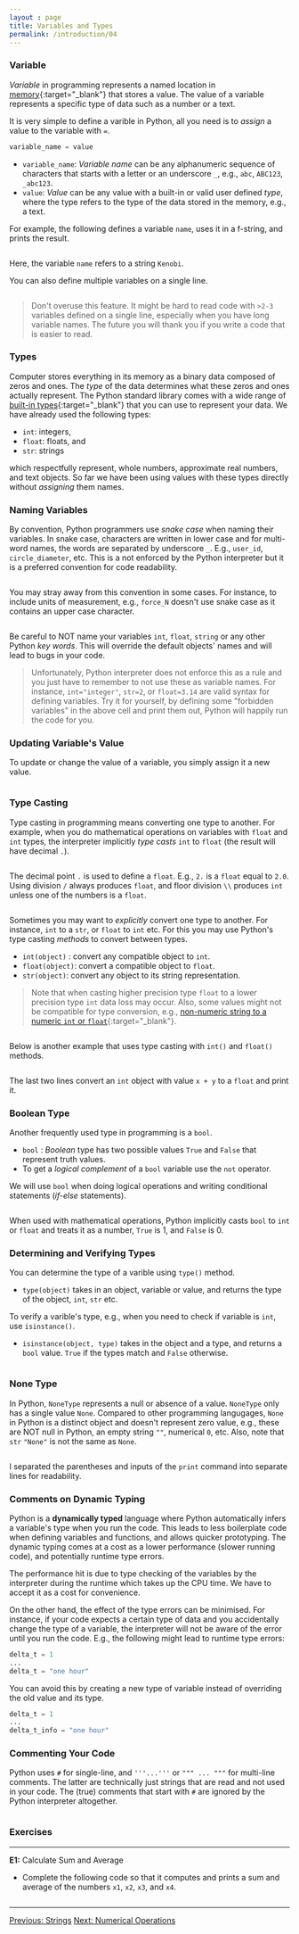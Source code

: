 ```yaml
---
layout : page
title: Variables and Types
permalink: /introduction/04
---
```


### Variable

*Variable* in programming represents a named location in
[memory](https://en.wikipedia.org/wiki/Computer_memory){:target="_blank"}
that stores a value. The value of a variable represents a specific type of
data such as a number or a text.

It is very simple to define a varible in Python, all you need is to *assign* a
value to the variable with `=`.

```python
variable_name = value
```

- `variable_name`: *Variable name* can be any alphanumeric sequence of characters
that starts with a letter or an underscore `_`, e.g., `abc`, `ABC123`, `_abc123`.
- `value`: *Value* can be any value with a built-in or valid user defined *type*,
where the type refers to the type of the data stored in the memory, e.g., a text.

For example, the following defines a variable `name`, uses it in a f-string, and
prints the result.

<div class="language-python highlighter-rouge">
<pre class="highlight"><script type="py-editor" worker>
name = "Kenobi"
print(f"General {name}!")
</script></pre></div>

Here, the variable `name` refers to a string `Kenobi`.

You can also define multiple variables on a single line.

<div class="language-python highlighter-rouge">
<pre class="highlight"><script type="py-editor" worker>
x, y = 2, 3.14

print(f"x: {x}")
print(f"y: {y}")
</script></pre></div>

> Don't overuse this feature. It might be hard to read code with `>2-3` variables
defined on a single line, especially when you have long variable names. The
future you will thank you if you write a code that is easier to read.

### Types

Computer stores everything in its memory as a binary data composed of zeros and
ones. The *type* of the data determines what these zeros and ones actually represent.
The Python standard library comes with a wide range of
[built-in types](https://docs.python.org/3/library/stdtypes.html#built-in-types){:target="_blank"}
that you can use to represent your data. We have already used the following types:

- `int`: integers,
- `float`: floats, and
- `str`: strings

which respectfully represent, whole numbers, approximate real
numbers, and text objects. So far we have been using values with these types
directly without *assigning* them names.

### Naming Variables

By convention, Python programmers use *snake case* when naming their variables.
In snake case, characters are written in lower case and for multi-word names, the
words are separated by underscore `_`.
E.g., `user_id`, `circle_diameter`, etc. This is a not enforced by the Python
interpreter but it is a preferred convention for code readability.

<div class="language-python highlighter-rouge">
<pre class="highlight"><script type="py-editor" worker>
user_id = "Ripley"
print(f"{user_id} is logged-in.")
</script></pre></div>

You may stray away from this convention in some cases. For
instance, to include units of measurement, e.g., `force_N` doesn't use snake
case as it contains an upper case character.

<div class="language-python highlighter-rouge">
<pre class="highlight"><script type="py-editor" worker>
force_N = 0.21
area_m2 = 0.05

stress_Pa = force_N / area_m2
print(f"Stress (Pa): {stress_Pa}")
</script></pre></div>

Be careful to NOT name your variables `int`, `float`, `string` or any other
Python *key words*. This will override the default objects' names and will lead to
bugs in your code.

> Unfortunately, Python interpreter does not enforce this as a
rule and you just have to remember to not use these as variable names.
For instance, `int="integer"`, `str=2`, or `float=3.14` are valid syntax for
defining variables. Try it for yourself, by defining some "forbidden variables"
in the above cell and print them out, Python will happily run the code for you.

### Updating Variable's Value

To update or change the value of a variable, you simply assign it a new value.

<div class="language-python highlighter-rouge">
<pre class="highlight"><script type="py-editor" worker>
length = 42
print("old value:", length)

length = 1
print("new value:", length)
</script></pre></div>

### Type Casting

Type casting in programming means converting one type to another. For example,
when you do mathematical operations on variables with `float` and `int` types,
the interpreter implicitly *type casts* `int` to `float` (the result will have
decimal `.`).

<div class="language-python highlighter-rouge">
<pre class="highlight"><script type="py-editor" worker>
x = 2
print(x + 2)
print(x + 2.)
</script></pre></div>

The decimal point `.` is used to define a `float`. E.g., `2.` is a `float` equal
to `2.0`. Using division `/` always produces `float`, and floor division `\\`
produces `int` unless one of the numbers is a `float`.

<div class="language-python highlighter-rouge">
<pre class="highlight"><script type="py-editor" worker>
x, y = 6, 3

print(x / y)
print(x // y)
print(x // 3.)
</script></pre></div>

Sometimes you may want to *explicitly* convert one type to another. For instance,
`int` to a `str`, or `float` to `int` etc. For this you may use Python's type
casting *methods* to convert between types.

- `int(object)` : convert any compatible object to `int`.
- `float(object)`: convert a compatible object to `float`.
- `str(object)`: convert any object to its string representation.

> Note that when casting higher precision type `float` to a lower precision type
`int` data loss may occur. Also, some values might not be compatible for type
conversion, e.g.,
[non-numeric string to a numeric `int` or `float`](https://docs.python.org/3/library/functions.html#int){:target="_blank"}.

<div class="language-python highlighter-rouge">
<pre class="highlight"><script type="py-editor" worker>
my_number = 4.2
text = "My number is " + str(my_number)
print(text)
</script></pre></div>

Below is another example that uses type casting with `int()` and `float()` methods.

<div class="language-python highlighter-rouge">
<pre class="highlight"><script type="py-editor" worker>
x = int(3.14)
print(x)

y = int(" 2 ")
print(y)

z = float(x + y)
print(f"z = {z}")
</script></pre></div>

The last two lines convert an `int` object with value `x + y` to a `float` and
print it.

### Boolean Type

Another frequently used type in programming is a `bool`.

- `bool` : *Boolean* type has two possible values `True` and `False` that represent
truth values.
- To get a *logical complement* of a `bool` variable use the `not` operator.

We will use `bool` when doing logical operations and writing conditional statements
(*if-else* statements).

<div class="language-python highlighter-rouge">
<pre class="highlight"><script type="py-editor" worker>
is_mutant = True
likes_pizza = not False

print("Mutant turtle:", is_mutant)
print("Likes pizza:", likes_pizza)
</script></pre></div>

When used with mathematical operations, Python implicitly
casts `bool` to `int` or `float` and treats it as a number, `True` is 1, and
`False` is 0.

### Determining and Verifying Types

You can determine the type of a varible using `type()` method.

- `type(object)` takes in an object, variable or value, and returns the type of
the object, `int`, `str` etc.

To verify a varible's type, e.g., when you need to check if variable is `int`, use
`isinstance()`.

- `isinstance(object, type)` takes in the object and a type, and returns a `bool`
value. `True` if the types match and `False` otherwise.

<div class="language-python highlighter-rouge">
<pre class="highlight"><script type="py-editor" worker>
x = 42
print("What is the type of x:", type(x))
print("Is x integer:", isinstance(x, int))
</script></pre></div>

### None Type

In Python, `NoneType` represents a null or absence of a value. `NoneType` only has
a single value `None`. Compared to other programming langugages, `None` in Python
is a distinct object and doesn't represent zero value, e.g., these are NOT null in
Python, an empty string `""`, numerical `0`, etc. Also, note that `str` `"None"`
is not the same as `None`.

<div class="language-python highlighter-rouge">
<pre class="highlight"><script type="py-editor" worker>
x = None
print(f"What is the type of x: { type(x) }")
print(f"Is x int (numeric)? { isinstance(x, int) }")

x_as_str = str(x)
print(f'\nCasted to str: {x_as_str}')
print(
  "Is str(x) same type as None:", isinstance(x_as_str, type(x))
)
</script></pre></div>

I separated the parentheses and inputs of the `print` command into separate
lines for readability.

### Comments on Dynamic Typing

Python is a **dynamically typed** language where Python automatically infers a
variable's type when you run the code. This leads to less boilerplate code when
defining variables and functions, and allows quicker prototyping. The dynamic
typing comes at a cost as a lower performance (slower running code),
and potentially runtime type errors.

The performance hit is due to type checking of the variables by the interpreter
during the runtime which takes up the CPU time. We have to accept it as a cost for
convenience.

On the other hand, the effect of the type errors can be minimised. For instance,
if your code expects a certain type of data and you accidentally change the type
of a variable, the interpreter will not be aware of the error until you run the
code. E.g., the following might lead to runtime type errors:

```python
delta_t = 1
...
delta_t = "one hour"
```

You can avoid this by creating a new type of variable instead of overriding the
old value and its type.

```python
delta_t = 1
...
delta_t_info = "one hour"
```

### Commenting Your Code

Python uses `#` for single-line, and `'''...'''` or `""" ... """` for multi-line
comments. The latter are technically just strings that are read and not used in
your code. The (true) comments that start with `#` are ignored by the Python
interpreter altogether.

<div class="language-python highlighter-rouge">
<pre class="highlight"><script type="py-editor" worker>
# This is single a comment
x = 1 # everything after the first # is a comment

'''
This is multi-line comment
everything between
the triple ' or triple " quotes
are ignored

y = 123
print(y)
'''

print(x) # this prints the value of x
</script></pre></div>

### Exercises

---
**E1:** Calculate Sum and Average

- Complete the following code so that it computes and prints a sum and average
of the numbers `x1`, `x2`, `x3`, and `x4`.

<div class="language-python highlighter-rouge">
<pre class="highlight"><script type="py-editor" worker>
x1, x2, x3, x4 = 44, 37, 40, 47
# DO NOT edit above this line

s = ?
avg = ?

# DO NOT edit below this line
print(f"sum = {s}; average = {avg}")
</script></pre></div>

---

<div class="prevnextlinks">
    <a id="previous" href="03">Previous: Strings</a>
    <a id="next" href="05">Next: Numerical Operations</a>
</div>
<script src="{{ '/assets/js/navigation.js' | relative_url }}"></script>
